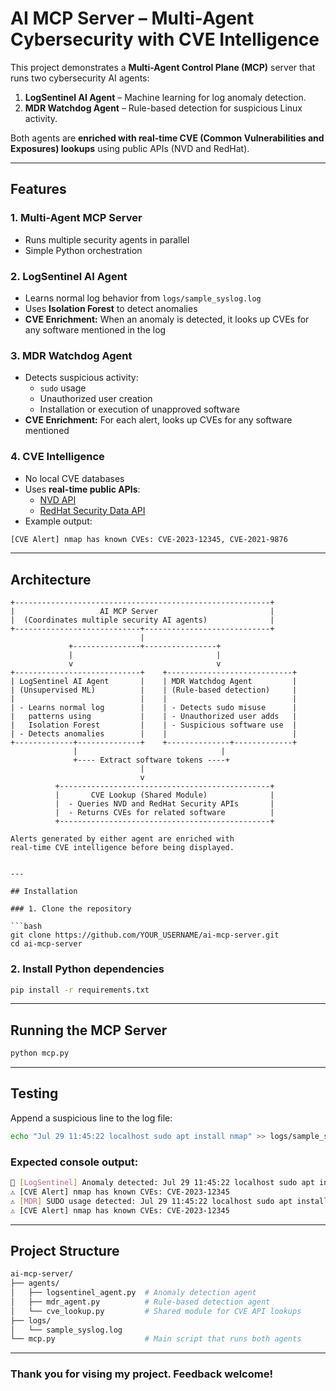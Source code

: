# AI MCP Server – Multi-Agent Cybersecurity with CVE Intelligence

This project demonstrates a **Multi-Agent Control Plane (MCP)** server that runs two cybersecurity AI agents:

1. **LogSentinel AI Agent** – Machine learning for log anomaly detection.
2. **MDR Watchdog Agent** – Rule-based detection for suspicious Linux activity.

Both agents are **enriched with real-time CVE (Common Vulnerabilities and Exposures) lookups** using public APIs (NVD and RedHat).

---

## Features

### 1. Multi-Agent MCP Server
- Runs multiple security agents in parallel
- Simple Python orchestration

### 2. LogSentinel AI Agent
- Learns normal log behavior from `logs/sample_syslog.log`
- Uses **Isolation Forest** to detect anomalies
- **CVE Enrichment:** When an anomaly is detected, it looks up CVEs for any software mentioned in the log

### 3. MDR Watchdog Agent
- Detects suspicious activity:
  - `sudo` usage
  - Unauthorized user creation
  - Installation or execution of unapproved software
- **CVE Enrichment:** For each alert, looks up CVEs for any software mentioned

### 4. CVE Intelligence
- No local CVE databases
- Uses **real-time public APIs**:
  - [NVD API](https://services.nvd.nist.gov/rest/json/cves/2.0)
  - [RedHat Security Data API](https://access.redhat.com/labs/securitydataapi)
- Example output:
```bash
[CVE Alert] nmap has known CVEs: CVE-2023-12345, CVE-2021-9876
```
---

## Architecture 

```text
+---------------------------------------------------------+
|                   AI MCP Server                         |
|  (Coordinates multiple security AI agents)              |
+----------------------------+----------------------------+
                             |
             +---------------+----------------+
             |                                |
             v                                v
+----------------------------+    +----------------------------+
| LogSentinel AI Agent       |    | MDR Watchdog Agent         |
| (Unsupervised ML)          |    | (Rule-based detection)     |
|                            |    |                            |
| - Learns normal log        |    | - Detects sudo misuse      |
|   patterns using           |    | - Unauthorized user adds   |
|   Isolation Forest         |    | - Suspicious software use  |
| - Detects anomalies        |    |                            |
+-------------+--------------+    +--------------+-------------+
              |                                |
              +---- Extract software tokens ----+
                             |
                             v
          +-----------------------------------------------+
          |       CVE Lookup (Shared Module)              |
          |  - Queries NVD and RedHat Security APIs       |
          |  - Returns CVEs for related software          |
          +-----------------------------------------------+

Alerts generated by either agent are enriched with
real-time CVE intelligence before being displayed.


---

## Installation

### 1. Clone the repository

```bash
git clone https://github.com/YOUR_USERNAME/ai-mcp-server.git
cd ai-mcp-server
```

### 2. Install Python dependencies
```bash
pip install -r requirements.txt
```

---

## Running the MCP Server
```bash
python mcp.py
```

---

## Testing
Append a suspicious line to the log file:
```bash
echo "Jul 29 11:45:22 localhost sudo apt install nmap" >> logs/sample_syslog.log
```

### Expected console output:
```bash
🚨 [LogSentinel] Anomaly detected: Jul 29 11:45:22 localhost sudo apt install nmap
⚠️ [CVE Alert] nmap has known CVEs: CVE-2023-12345
⚠️ [MDR] SUDO usage detected: Jul 29 11:45:22 localhost sudo apt install nmap
⚠️ [CVE Alert] nmap has known CVEs: CVE-2023-12345
```
---

## Project Structure
```bash
ai-mcp-server/
├── agents/
│   ├── logsentinel_agent.py  # Anomaly detection agent
│   ├── mdr_agent.py          # Rule-based detection agent
│   └── cve_lookup.py         # Shared module for CVE API lookups
├── logs/
│   └── sample_syslog.log
└── mcp.py                    # Main script that runs both agents
```

---
### Thank you for vising my project. Feedback welcome!


